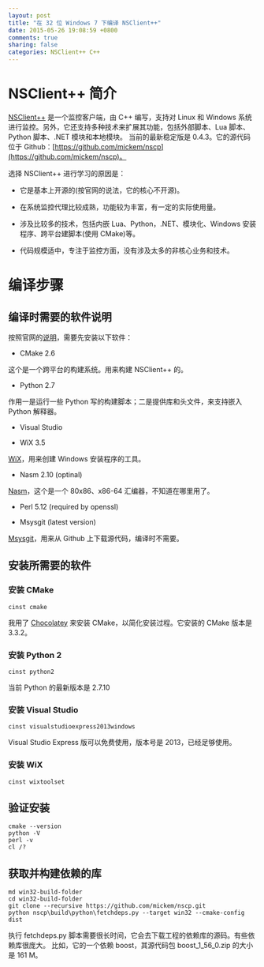 ```yaml
---
layout: post
title: "在 32 位 Windows 7 下编译 NSClient++"
date: 2015-05-26 19:08:59 +0800
comments: true
sharing: false
categories: NSClient++ C++
---
```

# NSClient++ 简介

[NSClient++](http://www.nsclient.org/) 是一个监控客户端，由 C++ 编写，支持对 Linux 和 Windows
系统进行监控。另外，它还支持多种技术来扩展其功能，包括外部脚本、Lua 脚本、Python 脚本、.NET 模块和本地模块。
当前的最新稳定版是 0.4.3。它的源代码位于 Github：[https://github.com/mickem/nscp](https://github.com/mickem/nscp)。

选择 NSClient++ 进行学习的原因是：

* 它是基本上开源的(按官网的说法，它的核心不开源)。

* 在系统监控代理比较成熟，功能较为丰富，有一定的实际使用量。

* 涉及比较多的技术，包括内嵌 Lua、Python，.NET、模块化、Windows 安装程序、跨平台建脚本(使用 CMake)等。

* 代码规模适中，专注于监控方面，没有涉及太多的非核心业务和技术。

# 编译步骤

## 编译时需要的软件说明

按照官网的[说明](http://docs.nsclient.org/manual/build.html#windows)，需要先安装以下软件：

* CMake 2.6

这个是一个跨平台的构建系统。用来构建 NSClient++ 的。

* Python 2.7

作用一是运行一些 Python 写的构建脚本；二是提供库和头文件，来支持嵌入 Python 解释器。

* Visual Studio

* WiX 3.5

[WiX](http://wixtoolset.org)，用来创建 Windows 安装程序的工具。

* Nasm 2.10 (optinal)

[Nasm](http://www.nasm.us)，这个是一个 80x86、x86-64 汇编器，不知道在哪里用了。

* Perl 5.12 (required by openssl)

* Msysgit (latest version)

[Msysgit](http://msysgit.github.io)，用来从 Github 上下载源代码，编译时不需要。


## 安装所需要的软件

### 安装 CMake

    cinst cmake
    
我用了 [Chocolatey](https://chocolatey.org) 来安装 CMake，以简化安装过程。它安装的 CMake 版本是 3.3.2。

### 安装 Python 2

    cinst python2
    
当前 Python 的最新版本是 2.7.10

### 安装 Visual Studio

    cinst visualstudioexpress2013windows
    
Visual Studio Express 版可以免费使用，版本号是 2013，已经足够使用。

### 安装 WiX

    cinst wixtoolset
    
## 验证安装

    cmake --version
    python -V
    perl -v
    cl /?

## 获取并构建依赖的库

    md win32-build-folder 
    cd win32-build-folder 
    git clone --recursive https://github.com/mickem/nscp.git
    python nscp\build\python\fetchdeps.py --target win32 --cmake-config dist
    
执行 fetchdeps.py 脚本需要很长时间，它会去下载工程的依赖库的源码。有些依赖库很庞大。
比如，它的一个依赖 boost，其源代码包 boost_1_56_0.zip 的大小是 161 M。
